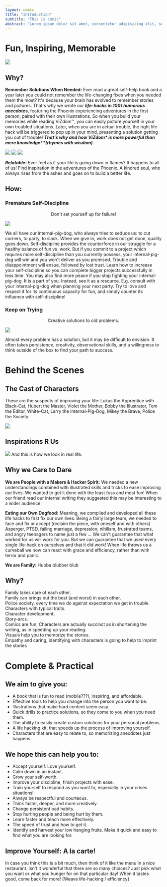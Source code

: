 ```yaml
---
layout: comic
title: "Introduction"
subtitle: "This is comic"
abstract: "Lorem ipsum dolor sit amet, consectetur adipisicing elit, sed do eiusmod tempor incididunt ut labore et dolore magna aliqua."
---
```


# Fun, Inspiring, Memorable
![]({{site.baseurl}}/images/comics/ViZdom-Title.png)

## Why?

**Remember Solutions When Needed:** Ever read a great self-help book and a year later you could not remember the life-changing fixes when you needed them the most? It's because your brain has evolved to remember stories and pictures. That's why we wrote our ***life-hacks in 1001 humorous anecdotes***, featuring the Phoenix experiencing adventures in the first person, paired with their own illustrations. So when you build your memories while reading ViZdom™, you can easily picture yourself in your own troubled situations. Later, when you are in actual trouble, the right life-hack will be triggered to pop up in your mind, presenting a solution getting you out of trouble! ***That's why and how ViZdom\* is more powerful than mere knowledge!  \*(rhymes with wisdom)***

![]({{site.baseurl}}/images/comics/intro/falling-phoenix.png)
![]({{site.baseurl}}/images/comics/intro/flying-phoenix.png)
![]({{site.baseurl}}/images/comics/intro/phoenix-start.png)

***Relatable:*** Ever feel as if your life is going down in flames? It happens to all of us! Find inspiration in the adventures of the Phoenix. A kindred soul, who always rises from the ashes and goes on to build a better life.

## How:

### Premature Self-Discipline
<p style="text-align: center">Don't set yourself up for failure!</p>

![]({{site.baseurl}}/images/comics/intro/premature-discipline.png)

We all have our internal-pig-dog, who always tries to seduce us: to cut corners, to party, to slack. When we give in, work does not get done, quality goes down. Self-discipline provides the counterforce in our struggle for a healthy balance of fun vs. work. But if you commit to a project which requires more self-discipline than you currently possess, your internal-pig-dog will win and you won't deliver as you promised. Trouble and disappointment will ensue, followed by lost trust. Learn how to increase your self-discipline so you can complete bigger projects successfully in less time. You may also find more peace if you stop fighting your internal-pig-dog. It is a part of you. Instead, see it as a resource. E.g. consult with your internal-pig-dog when planning your next party. Try to love and respect it for its continuous capacity for fun, and  simply counter its influence with self-discipline!

### Keep on Trying
<p style="text-align: center">Creative solutions to old problems.</p>

![]({{site.baseurl}}/images/comics/intro/never-give-up.png)

Almost every problem has a solution, but it may be difficult to envision. It often takes persistence, creativity, observational skills, and a willingness to think outside of the box to find your path to success.

# Behind the Scenes

## The Cast of Characters

These are the suspects of improving your life: Lukas the Apprentice with Black-Cat, Hubert the Master, Violet the Mother, Bobby the Illustrator, Tom the Editor, White-Cat, Larry the Internal-Pig-Dog, Mikey the Brave, Police the Society

![]({{site.baseurl}}/images/comics/intro/cartoon-cast.jpg)

## Inspirations R Us

![]({{site.baseurl}}/images/comics/intro/cast.jpg)
And this is how we look in real life.

## Why we Care to Dare

**We are People with a Makers & Hacker Spirit:** We needed a new understandings combined with illustrated skills and tricks to ease improving our lives. We wanted to get it done with the least fuss and most fun! When our friend read our internal writing they suggested this may be interesting to a wider audience.

**Eating our Own Dogfood:** Meaning, we compiled and developed all these life hacks to first fix our own lives. Being a fairly large team, we needed to face and fix or accept (reclaim the piece, with oneself and with others) Asperger, PTSD, failing marriage, depression, nihilism, frustrated teams, and angry teenagers to name just a few … We can't guarantee that what worked for us will work for you. But we can guarantee that we used every single life-hack on ourselves and that it did work! When life throws us a curveball we now can react with grace and efficiency, rather than with terror and panic.

**We are Family:** Hubba blubber blub

## Why?

Family takes care of each other.<br>
Family can brings out the best (and worst) in each other.<br>
Police society, every time we do against expectation we get in trouble.<br>
Characters with typical traits.<br>
Character development,<br>
Story-arcs.<br>
Comics are fun. Characters are actually succinct as in shortening the writing, as in speeding up your reading.<br>
Visuals help you to memorize the stories.<br>
Empathy and caring, identifying with characters is going to help to imprint the stories

# Complete & Practical

## We aim to give you:

-  A book that is fun to read (mobile???), inspiring, and affordable.
-  Effective tools to help you change into the person you want to be.
-  Illustrations that make hard content seem easy.
-  Quick drills to practice solutions, so they come to you when you need them.
-  The ability to easily create custom solutions for your personal problems.
-  A life hacking kit, that speeds up the process of improving yourself.
- Characters that are easy to relate to, so memorizing anecdotes just happens.

## We hope this can help you to:

- Accept yourself. Love yourself.
- Calm down in an instant.
- Grow your self-worth.
- Improve your discipline, finish projects with ease.
- Train yourself to respond as you want to, especially in your crises situations!
- Always be respectful and courteous.
- Think faster, deeper, and more creatively.
- Change persistent bad habits.
- Stop hurting people and being hurt by them.
- Learn faster and teach more effectively.
- The speed of trust and how to get it.
- Identify and harvest your low hanging fruits.
Make it quick and easy to find what you are looking for.

## Improve Yourself: A la carte!

In case you think this is a bit much, then think of it like the menu in a nice restaurant. Isn't it wonderful that there are so many choices? Just pick what you want or what you hunger for on that particular day! When it tastes good, come back for more!  {Weave life-hacking / efficiency}
